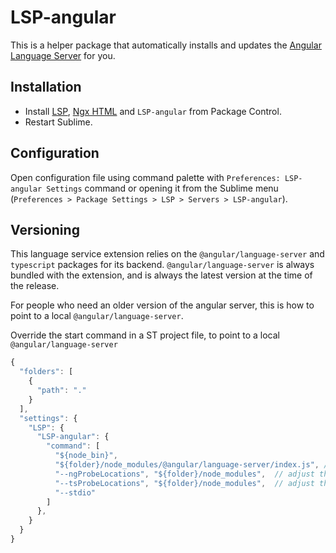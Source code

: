 # LSP-angular

This is a helper package that automatically installs and updates the [Angular Language Server](https://github.com/angular/vscode-ng-language-service) for you.



## Installation

* Install [LSP](https://packagecontrol.io/packages/LSP), [Ngx HTML](https://packagecontrol.io/packages/Ngx%20HTML) and `LSP-angular` from Package Control.
* Restart Sublime.


## Configuration

Open configuration file using command palette with `Preferences: LSP-angular Settings` command or opening it from the Sublime menu (`Preferences > Package Settings > LSP > Servers > LSP-angular`).


## Versioning

This language service extension relies on the `@angular/language-server` and `typescript` packages for its backend.
`@angular/language-server` is always bundled with the extension, and is always the latest version at the time of the release.

For people who need an older version of the angular server,
this is how to point to a local `@angular/language-server`.

Override the start command in a ST project file, to point to a local `@angular/language-server`

```javascript
{
  "folders": [
    {
      "path": "."
    }
  ],
  "settings": {
    "LSP": {
      "LSP-angular": {
        "command": [
          "${node_bin}",
          "${folder}/node_modules/@angular/language-server/index.js", // adjust the path based on your project
          "--ngProbeLocations", "${folder}/node_modules",  // adjust the path based on your project
          "--tsProbeLocations", "${folder}/node_modules",  // adjust the path based on your project
          "--stdio"
        ]
      },
    }
  }
}
```
